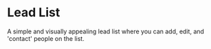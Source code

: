 # Lead List

A simple and visually appealing lead list where you can add, edit, and 'contact' people on the list.

